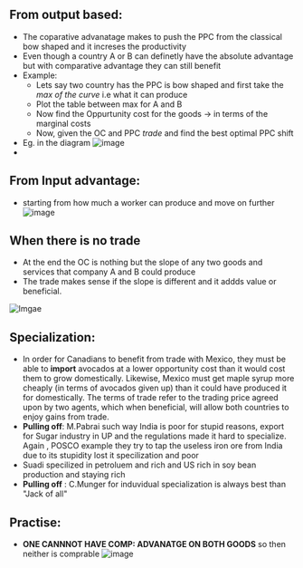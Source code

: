 
## From output based:


* The coparative advanatage makes to push the PPC from the classical bow shaped and it increses the productivity
* Even though a country A or B can definetly have the absolute advantage but with comparative advantage they can still benefit 
* Example:
  * Lets say two country has the PPC is bow shaped and first take the *max of the curve* i.e what it can produce
  * Plot the table between max for A and B
  * Now find the Oppurtunity cost for the goods -> in terms of the marginal costs
  * Now, given the OC and PPC *trade* and find the best optimal PPC shift
* Eg. in the diagram
![image](https://i.imgur.com/sCa7SvU.png)
* 

## From Input advantage:

* starting from how much a worker can produce and move on further
![image](https://i.imgur.com/qI3tzui.png)

## When there is no trade

* At the end the OC is nothing but the slope of any two goods and services that company A and B could produce 
* The trade makes sense if the slope is different and it addds value or beneficial.

![Imgae](https://i.imgur.com/dLBbpH3.png)

## Specialization:

* In order for Canadians to benefit from trade with Mexico, they must be able to **import** avocados at a lower opportunity cost than it would cost them to grow domestically. Likewise, Mexico must get maple syrup more cheaply (in terms of avocados given up) than it could have produced it for domestically. The terms of trade refer to the trading price agreed upon by two agents, which when beneficial, will allow both countries to enjoy gains from trade.
* **Pulling off**: M.Pabrai such way India is poor for stupid reasons, export for Sugar industry in UP and the regulations made it hard to specialize. Again , POSCO example they try to tap 
the useless iron ore from India due to its stupidity lost it specilization and poor
* Suadi specilized in petroluem and rich and US rich in soy bean production and staying rich
* **Pulling off** : C.Munger for induvidual specialization is always best than "Jack of all" 

## Practise:
* **ONE CANNNOT HAVE COMP: ADVANATGE ON BOTH GOODS** so then neither is comprable
![image](https://i.imgur.com/1BFWCeg.png)
